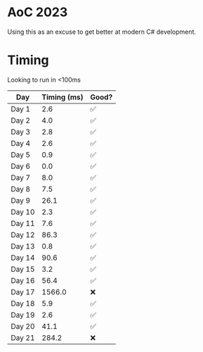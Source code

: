 # AoC 2023

Using this as an excuse to get better at modern C# development.

# Timing

Looking to run in <100ms

| Day    | Timing (ms) | Good? |
|--------|-------------|-------|
| Day 1  | 2.6         |✅     |
| Day 2  | 4.0         |✅     |
| Day 3  | 2.8         |✅     |
| Day 4  | 2.6         |✅     |
| Day 5  | 0.9         |✅     |
| Day 6  | 0.0         |✅     |
| Day 7  | 8.0         |✅     |
| Day 8  | 7.5         |✅     |
| Day 9  | 26.1        |✅     |
| Day 10 | 2.3         |✅     |
| Day 11 | 7.6         |✅     |
| Day 12 | 86.3        |✅     |
| Day 13 | 0.8         |✅     |
| Day 14 | 90.6        |✅     |
| Day 15 | 3.2         |✅     |
| Day 16 | 56.4        |✅     |
| Day 17 | 1566.0      |❌     |
| Day 18 | 5.9         |✅     |
| Day 19 | 2.6         |✅     |
| Day 20 | 41.1        |✅     |
| Day 21 | 284.2       |❌     |

